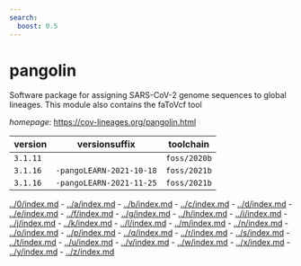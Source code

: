 ```yaml
---
search:
  boost: 0.5
---
```

# pangolin

Software package for assigning SARS-CoV-2 genome sequences to global lineages. This module also contains the faToVcf tool

*homepage*: <https://cov-lineages.org/pangolin.html>

version | versionsuffix | toolchain
--------|---------------|----------
``3.1.11`` |  | ``foss/2020b``
``3.1.16`` | ``-pangoLEARN-2021-10-18`` | ``foss/2021b``
``3.1.16`` | ``-pangoLEARN-2021-11-25`` | ``foss/2021b``

[../0/index.md](0) - [../a/index.md](a) - [../b/index.md](b) - [../c/index.md](c) - [../d/index.md](d) - [../e/index.md](e) - [../f/index.md](f) - [../g/index.md](g) - [../h/index.md](h) - [../i/index.md](i) - [../j/index.md](j) - [../k/index.md](k) - [../l/index.md](l) - [../m/index.md](m) - [../n/index.md](n) - [../o/index.md](o) - [../p/index.md](p) - [../q/index.md](q) - [../r/index.md](r) - [../s/index.md](s) - [../t/index.md](t) - [../u/index.md](u) - [../v/index.md](v) - [../w/index.md](w) - [../x/index.md](x) - [../y/index.md](y) - [../z/index.md](z)


